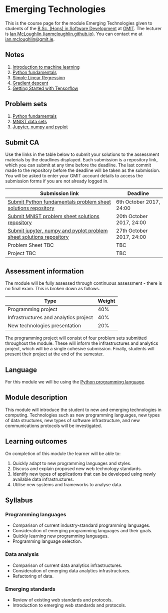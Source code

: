 # Emerging Technologies

This is the course page for the module Emerging Technologies given to students of the [B.Sc. (Hons) in Software Development](https://www.gmit.ie/software-development/bachelor-science-honours-software-development) at [GMIT](http://www.gmit.ie/).
The lecturer is [Ian McLoughlin (ianmcloughlin.github.io)](https://ianmcloughlin.github.io).
You can contact me at [ian.mcloughlin@gmit.ie](mailto:ian.mcloughlin@gmit.ie).


## Notes

1. [Introduction to machine learning](notes/learning.md)
2. [Python fundamentals](notebooks/python-fundamentals.ipynb)
3. [Simple Linear Regression](notebooks/simple-linear-regression.ipynb)
4. [Gradient descent](notebooks/gradient-descent.ipynb)
5. [Getting Started with Tensorflow](notebooks/tensorflow-getting-started.ipynb)


## Problem sets

1. [Python fundamentals](problems/python-fundamentals.md)
2. [MNIST data sets](problems/mnist.md)
2. [Jupyter, numpy and pyplot](problems/jupyter.md)



## Submit CA
Use the links in the table below to submit your solutions to the assessment materials by the deadlines displayed.
Each submission is a repository link, which you can submit at any time before the deadline.
The last commit made to the repository before the deadline will be taken as the submission.
You will be asked to enter your GMIT account details to access the submission forms if you are not already logged in.

| Submission link | Deadline |
| ----------------|----------|
| [Submit Python fundamentals problem sheet solutions repository](https://forms.office.com/Pages/ResponsePage.aspx?id=rs8Gj9UihEykbT2-PJNVjRknsyDoQWBFn3_IO6dRIpxUNFVLMzNUQUMxMlBITTE1QVJYUlVVR1ozRi4u) | 6th October 2017, 24:00 |
| [Submit MNIST problem sheet solutions repository](https://forms.office.com/Pages/ResponsePage.aspx?id=rs8Gj9UihEykbT2-PJNVjRknsyDoQWBFn3_IO6dRIpxUNEgwMzhGSVNaVTQ3RTBNWERMRzBKNktWUy4u) | 20th October 2017, 24:00 |
| [Submit jupyter, numpy and pyplot problem sheet solutions repository](https://forms.office.com/Pages/ResponsePage.aspx?id=rs8Gj9UihEykbT2-PJNVjRknsyDoQWBFn3_IO6dRIpxUQlRZUTRDTllDMlowUENKUTRNSEtTTEg3RS4u) | 27th October 2017, 24:00 |
| Problem Sheet TBC | TBC |
| Project TBC       | TBC |


## Assessment information
The module will be fully assessed through continuous assessment - there is no final exam.
This is broken down as follows.

| Type                                  | Weight |
| --------------------------------------|--------|
| Programming project                   |   40%  |
| Infrastructures and analytics project |   40%  |
| New technologies presentation         |   20%  |

The programming project will consist of four problem sets submitted throughout the module.
These will inform the infrastructures and analytics project, which will be a single cohesive submission.
Finally, students will present their project at the end of the semester.


## Language

For this module we will be using the [Python programming language](https://www.python.org/).


## Module description

This module will introduce the student to new and emerging technologies in computing.
Technologies such as new programming languages, new types of data structures, new types of software infrastructure, and new communications protocols will be investigated.


## Learning outcomes

On completion of this module the learner will be able to:
    
1. Quickly adapt to new programming languages and styles.
2. Discuss and explain proposed new web technology standards.
3. Identify new types of applications that can be developed using newly available data infrastructures.
4. Utilise new systems and frameworks to analyse data.


## Syllabus

### Programming languages
- Comparison of current industry-standard programming languages.
- Consideration of emerging programming languages and their goals.
- Quickly learning new programming languages.
- Programming language selection.

### Data analysis
- Comparison of current data analytics infrastructures.
- Consideration of emerging data analytics infrastructures.
- Refactoring of data.

### Emerging standards
- Review of existing web standards and protocols.
- Introduction to emerging web standards and protocols.
